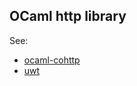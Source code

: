 ## OCaml http library

See:
* [ocaml-cohttp](https://github.com/mirage/ocaml-cohttp)
* [uwt](https://github.com/fdopen/uwt)
